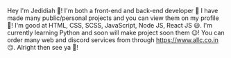 Hey I'm Jedidiah 👋!
I'm both a front-end and back-end developer 🤖
I have made many public/personal projects and you can view them on my profile 📓!
I'm good at HTML, CSS, SCSS, JavaScript, Node JS, React JS 😃.
I'm currently learning Python and soon will make project soon them 😉!
You can order many web and discord services from through https://www.allc.co.in 😏. 
Alright then see ya 👋!

<!---
ViolaterZ/ViolaterZ is a ✨ special ✨ repository because its `README.md` (this file) appears on your GitHub profile.
You can click the Preview link to take a look at your changes.
--->
